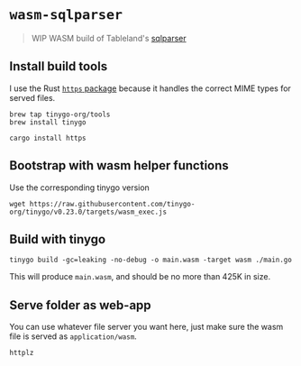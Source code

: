 # `wasm-sqlparser`

> WIP WASM build of Tableland's [sqlparser](https://github.com/tablelandnetwork/sqlparser)

## Install build tools

I use the Rust [`https` package](https://crates.io/crates/https) because it handles the correct MIME types for
served files.

```
brew tap tinygo-org/tools
brew install tinygo

cargo install https
```

## Bootstrap with wasm helper functions

Use the corresponding tinygo version

```
wget https://raw.githubusercontent.com/tinygo-org/tinygo/v0.23.0/targets/wasm_exec.js
```

## Build with tinygo

```
tinygo build -gc=leaking -no-debug -o main.wasm -target wasm ./main.go
```

This will produce `main.wasm`, and should be no more than 425K in size.

## Serve folder as web-app

You can use whatever file server you want here, just make sure the wasm file is served as `application/wasm`.

```
httplz
```
